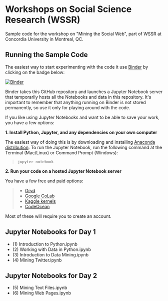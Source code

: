 # Workshops on Social Science Research (WSSR)

Sample code for the workshop on "Mining the Social Web", part of WSSR at Concordia University in Montreal, QC.

## Running the Sample Code

The easiest way to start experimenting with the code it use [Binder](https://mybinder.org) by clicking on the badge below:

[![Binder](https://mybinder.org/badge_logo.svg)](https://mybinder.org/v2/gh/mikhailklassen/WSSR/master)

Binder takes this GitHub repository and launches a Jupyter Notebook server that temporarily hosts all the Notebooks and data in this repository. It's important to remember that anything running on Binder is not stored permanently, so use it only for playing around with the code.

If you like using Jupyter Notebooks and want to be able to save your work, you have a few options:

**1. Install Python, Jupyter, and any dependencies on your own computer**

The easiest way of doing this is by downloading and installing [Anaconda distribution](https://www.anaconda.com/distribution/). To run the Jupyter Notebook, run the following command at the Terminal (Mac/Linux) or Command Prompt (Windows): 

>`jupyter notebook`

**2. Run your code on a hosted Jupyter Notebook server**

You have a few free and paid options:
>* [Gryd](https://gryd.us/)
>* [Google CoLab](https://colab.research.google.com)
>* [Kaggle kernels](https://www.kaggle.com/kernels)
>* [CodeOcean](https://codeocean.com/)

Most of these will require you to create an account.

## Jupyter Notebooks for Day 1

* (1) Introduction to Python.ipynb
* (2) Working with Data in Python.ipynb
* (3) Introduction to Data Mining.ipynb
* (4) Mining Twitter.ipynb

## Jupyter Notebooks for Day 2

* (5) Mining Text Files.ipynb
* (6) Mining Web Pages.ipynb
